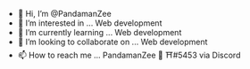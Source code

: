 - 👋 Hi, I’m @PandamanZee
- 👀 I’m interested in ... Web development
- 🌱 I’m currently learning ... Web development
- 💞️ I’m looking to collaborate on ... Web development
- 📫 How to reach me ... PandamanZee 🐼 ⛩#5453 via Discord

<!---
PandamanZee/PandamanZee is a ✨ special ✨ repository because its `README.md` (this file) appears on your GitHub profile.
You can click the Preview link to take a look at your changes.
--->

